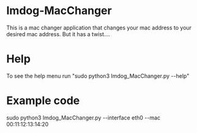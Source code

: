 # Imdog-MacChanger
This is a mac changer application that changes your mac address to your desired mac address. But it has a twist....

# Help
To see the help menu run "sudo python3 Imdog_MacChanger.py --help"

# Example code
sudo python3 Imdog_MacChanger.py --interface eth0 --mac 00:11:12:13:14:20
